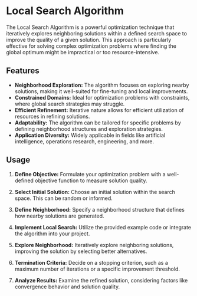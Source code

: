 # Local Search Algorithm

The Local Search Algorithm is a powerful optimization technique that iteratively explores neighboring solutions within a defined search space to improve the quality of a given solution. This approach is particularly effective for solving complex optimization problems where finding the global optimum might be impractical or too resource-intensive.

## Features

- **Neighborhood Exploration:** The algorithm focuses on exploring nearby solutions, making it well-suited for fine-tuning and local improvements.
- **Constrained Domains:** Ideal for optimization problems with constraints, where global search strategies may struggle.
- **Efficient Refinement:** Iterative nature allows for efficient utilization of resources in refining solutions.
- **Adaptability:** The algorithm can be tailored for specific problems by defining neighborhood structures and exploration strategies.
- **Application Diversity:** Widely applicable in fields like artificial intelligence, operations research, engineering, and more.

## Usage

1. **Define Objective:** Formulate your optimization problem with a well-defined objective function to measure solution quality.

2. **Select Initial Solution:** Choose an initial solution within the search space. This can be random or informed.

3. **Define Neighborhood:** Specify a neighborhood structure that defines how nearby solutions are generated.

4. **Implement Local Search:** Utilize the provided example code or integrate the algorithm into your project.

5. **Explore Neighborhood:** Iteratively explore neighboring solutions, improving the solution by selecting better alternatives.

6. **Termination Criteria:** Decide on a stopping criterion, such as a maximum number of iterations or a specific improvement threshold.

7. **Analyze Results:** Examine the refined solution, considering factors like convergence behavior and solution quality.
